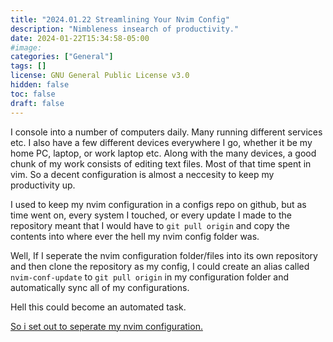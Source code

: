 ```yaml
---
title: "2024.01.22 Streamlining Your Nvim Config"
description: "Nimbleness insearch of productivity." 
date: 2024-01-22T15:34:58-05:00
#image: 
categories: ["General"]
tags: []
license: GNU General Public License v3.0 
hidden: false
toc: false
draft: false
---
```


I console into a number of computers daily. Many running different services etc. I also have a few different devices everywhere I go, whether it be my home PC, laptop, or work laptop etc. Along with the many devices, a good chunk of my work consists of editing text files. Most of that time spent in vim. So a decent configuration is almost a neccesity to keep my productivity up.

I used to keep my nvim configuration in a configs repo on github, but as time went on, every system I touched, or every update I made to the repository meant that I would have to `git pull origin` and copy the contents into where ever the hell my nvim config folder was.

Well, If I seperate the nvim configuration folder/files into its own repository and then clone the repository as my config, I could create an alias called `nvim-conf-update` to `git pull origin` in my configuration folder and automatically sync all of my configurations. 

Hell this could become an automated task.

[So i set out to seperate my nvim configuration.](https://github.com/ofgrenudo/nvim) 
